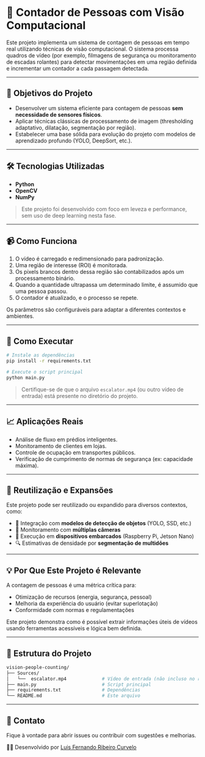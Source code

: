 # 👥 Contador de Pessoas com Visão Computacional

Este projeto implementa um sistema de contagem de pessoas em tempo real utilizando técnicas de visão computacional. O sistema processa quadros de vídeo (por exemplo, filmagens de segurança ou monitoramento de escadas rolantes) para detectar movimentações em uma região definida e incrementar um contador a cada passagem detectada.

---

## 🎯 Objetivos do Projeto

- Desenvolver um sistema eficiente para contagem de pessoas **sem necessidade de sensores físicos**.
- Aplicar técnicas clássicas de processamento de imagem (thresholding adaptativo, dilatação, segmentação por região).
- Estabelecer uma base sólida para evolução do projeto com modelos de aprendizado profundo (YOLO, DeepSort, etc.).

---

## 🛠️ Tecnologias Utilizadas

- **Python**
- **OpenCV**
- **NumPy**

> Este projeto foi desenvolvido com foco em leveza e performance, sem uso de deep learning nesta fase.

---

## 📹 Como Funciona

1. O vídeo é carregado e redimensionado para padronização.
2. Uma região de interesse (ROI) é monitorada.
3. Os pixels brancos dentro dessa região são contabilizados após um processamento binário.
4. Quando a quantidade ultrapassa um determinado limite, é assumido que uma pessoa passou.
5. O contador é atualizado, e o processo se repete.

Os parâmetros são configuráveis para adaptar a diferentes contextos e ambientes.

---

## 🚀 Como Executar

```bash
# Instale as dependências
pip install -r requirements.txt

# Execute o script principal
python main.py
````

> Certifique-se de que o arquivo `escalator.mp4` (ou outro vídeo de entrada) está presente no diretório do projeto.

---

## 📈 Aplicações Reais

* Análise de fluxo em prédios inteligentes.
* Monitoramento de clientes em lojas.
* Controle de ocupação em transportes públicos.
* Verificação de cumprimento de normas de segurança (ex: capacidade máxima).

---

## 🔄 Reutilização e Expansões

Este projeto pode ser reutilizado ou expandido para diversos contextos, como:

* 🧠 Integração com **modelos de detecção de objetos** (YOLO, SSD, etc.)
* 🔁 Monitoramento com **múltiplas câmeras**
* 📱 Execução em **dispositivos embarcados** (Raspberry Pi, Jetson Nano)
* 🔍 Estimativas de densidade por **segmentação de multidões**

---

## 💡 Por Que Este Projeto é Relevante

A contagem de pessoas é uma métrica crítica para:

* Otimização de recursos (energia, segurança, pessoal)
* Melhoria da experiência do usuário (evitar superlotação)
* Conformidade com normas e regulamentações

Este projeto demonstra como é possível extrair informações úteis de vídeos usando ferramentas acessíveis e lógica bem definida.

---

## 📁 Estrutura do Projeto

```bash
vision-people-counting/
├── Sources/
│   └──  escalator.mp4             # Vídeo de entrada (não incluso no repositório)
├── main.py                        # Script principal
├── requirements.txt               # Dependências
└── README.md                      # Este arquivo
```

---

## 🤝 Contato

Fique à vontade para abrir issues ou contribuir com sugestões e melhorias.


👨‍💻 Desenvolvido por [Luis Fernando Ribeiro Curvelo](https://www.linkedin.com/in/luis-fernando-ribeiro-curvelo/)
